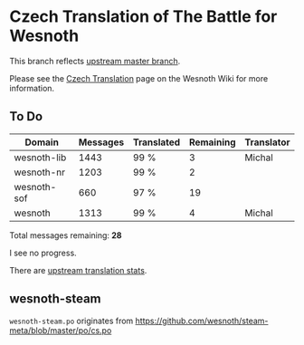 # Czech Translation of The Battle for Wesnoth

This branch reflects [upstream master branch](https://github.com/wesnoth/wesnoth/tree/master).

Please see the [Czech Translation](https://wiki.wesnoth.org/CzechTranslation) page on the Wesnoth Wiki for more information.

## To Do

Domain | Messages | Translated | Remaining | Translator
------ | -------- | ---------- | --------- | ----------
wesnoth-lib | 1443 | 99 % | 3 | Michal
wesnoth-nr | 1203 | 99 % | 2 |
wesnoth-sof | 660 | 97 % | 19 |
wesnoth | 1313 | 99 % | 4 | Michal

Total messages remaining: **28**

I see no progress.

There are [upstream translation stats](https://www.wesnoth.org/gettext/?view=langs&version=master&lang=cs).

## wesnoth-steam
`wesnoth-steam.po` originates from https://github.com/wesnoth/steam-meta/blob/master/po/cs.po
